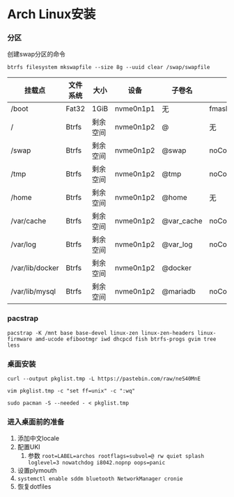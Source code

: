 # Arch Linux安装

### 分区

创建swap分区的命令

```
btrfs filesystem mkswapfile --size 8g --uuid clear /swap/swapfile
```

| 挂载点          | 文件系统 | 大小     | 设备      | 子卷名     | 备注                  |
| --------------- | -------- | -------- | --------- | ---------- | --------------------- |
| /boot           | Fat32    | 1GiB     | nvme0n1p1 | 无         | fmask=1307,dmask=0027 |
| /               | Btrfs    | 剩余空间 | nvme0n1p2 | @          | 无                    |
| /swap           | Btrfs    | 剩余空间 | nvme0n1p2 | @swap      | noCow                 |
| /tmp            | Btrfs    | 剩余空间 | nvme0n1p2 | @tmp       | noCow                 |
| /home           | Btrfs    | 剩余空间 | nvme0n1p2 | @home      | 无                    |
| /var/cache      | Btrfs    | 剩余空间 | nvme0n1p2 | @var_cache | noCow                 |
| /var/log        | Btrfs    | 剩余空间 | nvme0n1p2 | @var_log   | noCow                 |
| /var/lib/docker | Btrfs    | 剩余空间 | nvme0n1p2 | @docker    |                       |
| /var/lib/mysql  | Btrfs    | 剩余空间 | nvme0n1p2 | @mariadb   | noCow                 |

### pacstrap

```shell
pacstrap -K /mnt base base-devel linux-zen linux-zen-headers linux-firmware amd-ucode efibootmgr iwd dhcpcd fish btrfs-progs gvim tree less
```

### 桌面安装

```shell
curl --output pkglist.tmp -L https://pastebin.com/raw/neS40MnE

vim pkglist.tmp -c "set ff=unix" -c ":wq"

sudo pacman -S --needed - < pkglist.tmp
```

### 进入桌面前的准备

1. 添加中文locale
2. 配置UKI
   1. 参数 `root=LABEL=archos rootflags=subvol=@ rw quiet splash loglevel=3 nowatchdog i8042.nopnp oops=panic`
3. 设置plymouth
4. `systemctl enable sddm bluetooth NetworkManager cronie`
5. 恢复dotfiles

